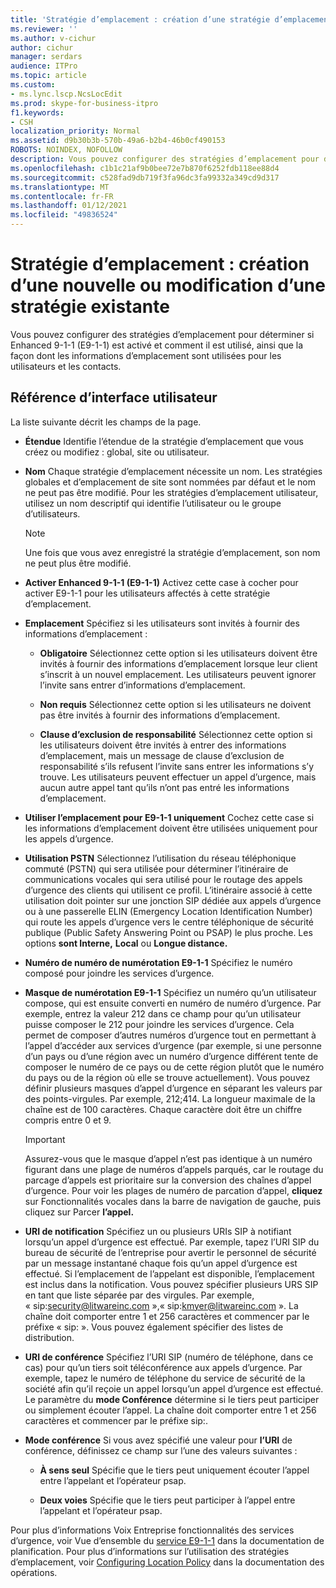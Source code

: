 ```yaml
---
title: 'Stratégie d’emplacement : création d’une stratégie d’emplacement ou modification d’une stratégie existante'
ms.reviewer: ''
ms.author: v-cichur
author: cichur
manager: serdars
audience: ITPro
ms.topic: article
ms.custom:
- ms.lync.lscp.NcsLocEdit
ms.prod: skype-for-business-itpro
f1.keywords:
- CSH
localization_priority: Normal
ms.assetid: d9b30b3b-570b-49a6-b2b4-46b0cf490153
ROBOTS: NOINDEX, NOFOLLOW
description: Vous pouvez configurer des stratégies d’emplacement pour déterminer si Enhanced 9-1-1 (E9-1-1) est activé et comment il est utilisé, ainsi que la façon dont les informations d’emplacement sont utilisées pour les utilisateurs et les contacts.
ms.openlocfilehash: c1b1c21af9b0bee72e7b870f6252fdb118ee88d4
ms.sourcegitcommit: c528fad9db719f3fa96dc3fa99332a349cd9d317
ms.translationtype: MT
ms.contentlocale: fr-FR
ms.lasthandoff: 01/12/2021
ms.locfileid: "49836524"
---
```

# <a name="location-policy-create-new-or-edit-existing"></a>Stratégie d’emplacement : création d’une nouvelle ou modification d’une stratégie existante

Vous pouvez configurer des stratégies d’emplacement pour déterminer si Enhanced 9-1-1 (E9-1-1) est activé et comment il est utilisé, ainsi que la façon dont les informations d’emplacement sont utilisées pour les utilisateurs et les contacts.

## <a name="ui-reference"></a>Référence d’interface utilisateur

La liste suivante décrit les champs de la page.

- **Étendue** Identifie l’étendue de la stratégie d’emplacement que vous créez ou modifiez : global, site ou utilisateur.

- **Nom** Chaque stratégie d’emplacement nécessite un nom. Les stratégies globales et d’emplacement de site sont nommées par défaut et le nom ne peut pas être modifié. Pour les stratégies d’emplacement utilisateur, utilisez un nom descriptif qui identifie l’utilisateur ou le groupe d’utilisateurs.

    > [!NOTE]
    > Une fois que vous avez enregistré la stratégie d’emplacement, son nom ne peut plus être modifié.

- **Activer Enhanced 9-1-1 (E9-1-1)** Activez cette case à cocher pour activer E9-1-1 pour les utilisateurs affectés à cette stratégie d’emplacement.

- **Emplacement** Spécifiez si les utilisateurs sont invités à fournir des informations d’emplacement :

  - **Obligatoire** Sélectionnez cette option si les utilisateurs doivent être invités à fournir des informations d’emplacement lorsque leur client s’inscrit à un nouvel emplacement. Les utilisateurs peuvent ignorer l’invite sans entrer d’informations d’emplacement.

  - **Non requis** Sélectionnez cette option si les utilisateurs ne doivent pas être invités à fournir des informations d’emplacement.

  - **Clause d’exclusion de responsabilité** Sélectionnez cette option si les utilisateurs doivent être invités à entrer des informations d’emplacement, mais un message de clause d’exclusion de responsabilité s’ils refusent l’invite sans entrer les informations s’y trouve. Les utilisateurs peuvent effectuer un appel d’urgence, mais aucun autre appel tant qu’ils n’ont pas entré les informations d’emplacement.

- **Utiliser l’emplacement pour E9-1-1 uniquement** Cochez cette case si les informations d’emplacement doivent être utilisées uniquement pour les appels d’urgence.

- **Utilisation PSTN** Sélectionnez l’utilisation du réseau téléphonique commuté (PSTN) qui sera utilisée pour déterminer l’itinéraire de communications vocales qui sera utilisé pour le routage des appels d’urgence des clients qui utilisent ce profil. L’itinéraire associé à cette utilisation doit pointer sur une jonction SIP dédiée aux appels d’urgence ou à une passerelle ELIN (Emergency Location Identification Number) qui route les appels d’urgence vers le centre téléphonique de sécurité publique (Public Safety Answering Point ou PSAP) le plus proche. Les options **sont Interne,** **Local** ou **Longue distance.**

- **Numéro de numéro de numérotation E9-1-1** Spécifiez le numéro composé pour joindre les services d’urgence.

- **Masque de numérotation E9-1-1** Spécifiez un numéro qu’un utilisateur compose, qui est ensuite converti en numéro de numéro d’urgence. Par exemple, entrez la valeur 212 dans ce champ pour qu’un utilisateur puisse composer le 212 pour joindre les services d’urgence. Cela permet de composer d’autres numéros d’urgence tout en permettant à l’appel d’accéder aux services d’urgence (par exemple, si une personne d’un pays ou d’une région avec un numéro d’urgence différent tente de composer le numéro de ce pays ou de cette région plutôt que le numéro du pays ou de la région où elle se trouve actuellement). Vous pouvez définir plusieurs masques d’appel d’urgence en séparant les valeurs par des points-virgules. Par exemple, 212;414. La longueur maximale de la chaîne est de 100 caractères. Chaque caractère doit être un chiffre compris entre 0 et 9.

    > [!IMPORTANT]
    > Assurez-vous que le masque d’appel n’est pas identique à un numéro figurant dans une plage de numéros d’appels parqués, car le routage du parcage d’appels est prioritaire sur la conversion des chaînes d’appel d’urgence. Pour voir les plages de numéro de parcation d’appel, **cliquez** sur Fonctionnalités vocales dans la barre de navigation de gauche, puis cliquez sur Parcer **l’appel.**

- **URI de notification** Spécifiez un ou plusieurs URIs SIP à notifiant lorsqu’un appel d’urgence est effectué. Par exemple, tapez l’URI SIP du bureau de sécurité de l’entreprise pour avertir le personnel de sécurité par un message instantané chaque fois qu’un appel d’urgence est effectué. Si l’emplacement de l’appelant est disponible, l’emplacement est inclus dans la notification. Vous pouvez spécifier plusieurs URS SIP en tant que liste séparée par des virgules. Par exemple, « sip:security@litwareinc.com »,« sip:kmyer@litwareinc.com ». La chaîne doit comporter entre 1 et 256 caractères et commencer par le préfixe « sip: ». Vous pouvez également spécifier des listes de distribution.

- **URI de conférence** Spécifiez l’URI SIP (numéro de téléphone, dans ce cas) pour qu’un tiers soit téléconférence aux appels d’urgence. Par exemple, tapez le numéro de téléphone du service de sécurité de la société afin qu’il reçoie un appel lorsqu’un appel d’urgence est effectué. Le paramètre du **mode Conférence** détermine si le tiers peut participer ou simplement écouter l’appel. La chaîne doit comporter entre 1 et 256 caractères et commencer par le préfixe sip:.

- **Mode conférence** Si vous avez spécifié une valeur pour **l’URI** de conférence, définissez ce champ sur l’une des valeurs suivantes :

  - **À sens seul** Spécifie que le tiers peut uniquement écouter l’appel entre l’appelant et l’opérateur psap.

  - **Deux voies** Spécifie que le tiers peut participer à l’appel entre l’appelant et l’opérateur psap.

Pour plus d’informations Voix Entreprise fonctionnalités des services d’urgence, voir Vue d’ensemble du [service E9-1-1](https://technet.microsoft.com/library/c01e6774-bc9f-4c5b-a60b-478b7317b2b7.aspx) dans la documentation de planification. Pour plus d’informations sur l’utilisation des stratégies d’emplacement, voir [Configuring Location Policy](https://technet.microsoft.com/library/14e41bcb-ea0a-49c2-99b3-1f61fc34416d.aspx) dans la documentation des opérations.


